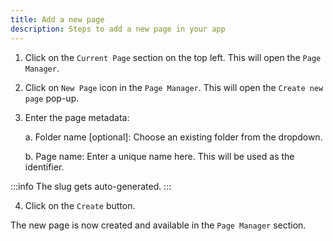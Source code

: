 ```yaml
---
title: Add a new page
description: Steps to add a new page in your app
---
```


1. Click on the `Current Page` section on the top left. This will open the `Page Manager`. 

2. Click on `New Page` icon in the `Page Manager`. This will open the `Create new page` pop-up.

3. Enter the page metadata:

    a. Folder name [optional]: Choose an existing folder from the dropdown.

    b. Page name: Enter a unique name here. This will be used as the identifier.

:::info
The slug gets auto-generated. 
:::

4. Click on the `Create` button. 

The new page is now created and available in the `Page Manager` section. 